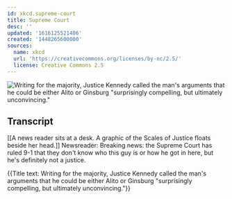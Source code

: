 ```yaml
---
id: xkcd.supreme-court
title: Supreme Court
desc: ''
updated: '1616125521406'
created: '1448265600000'
sources:
  name: xkcd
  url: 'https://creativecommons.org/licenses/by-nc/2.5/'
  license: Creative Commons 2.5
---
```

![Writing for the majority, Justice Kennedy called the man's arguments that he could be either Alito or Ginsburg "surprisingly compelling, but ultimately unconvincing."](https://imgs.xkcd.com/comics/supreme_court.png)

## Transcript
[[A news reader sits at a desk. A graphic of the Scales of Justice floats beside her head.]]
Newsreader: Breaking news: the Supreme Court has ruled 9-1 that they don't know who this guy is or how he got in here, but he's definitely 
not
 a justice.

{{Title text: Writing for the majority, Justice Kennedy called the man's arguments that he could be either Alito or Ginsburg "surprisingly compelling, but ultimately unconvincing."}}
